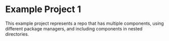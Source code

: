 # Example Project 1

This example project represents a repo that has multiple components, using different package 
managers, and including components in nested directories.
